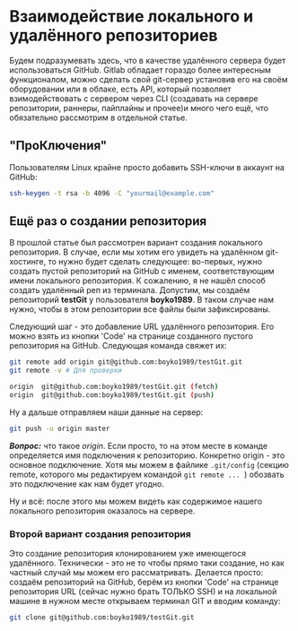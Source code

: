 # Взаимодействие локального и удалённого репозиториев

Будем подразумевать здесь, что в качестве удалённого сервера будет использоваться GitHub. Gitlab обладает гораздо более интересным функционалом, можно сделать свой git-сервер установив его на своём оборудовании или в облаке, есть API, который позволяет взимодействовать с сервером через CLI (создавать на сервере репозитории, раннеры, пайплайны и прочее)и много чего ещё, что обязательно рассмотрим в отдельной статье.

## "ПроКлючения"

Пользователям Linux крайне просто добавить SSH-ключи в аккаунт на GitHub:

```bash
ssh-keygen -t rsa -b 4096 -C "yourmail@example.com"
```

## Ещё раз о создании репозитория

В прошлой статье был рассмотрен вариант создания локального репозитория. В случае, если мы хотим его увидеть на удалённом git-хостинге, то нужно будет сделать следующее: во-первых, нужно создать пустой репозиторий на GitHub с именем, соответствующим имени локального репозитория. К сожалению, я не нашёл способ создать удалённый реп из терминала. Допустим, мы создаём репозиторий **testGit** у пользователя **boyko1989**. В таком случае нам нужно, чтобы в этом репозитории все файлы были зафиксированы. 

Следующий шаг - это добавление URL удалённого репозитория. Его можно взять из кнопки 'Code' на странице созданного пустого репозитория на GitHub. Следующая команда свяжет их:

```bash
git remote add origin git@github.com:boyko1989/testGit.git
git remote -v # Для проверки

origin  git@github.com:boyko1989/testGit.git (fetch)
origin  git@github.com:boyko1989/testGit.git (push)
```
Ну а дальше отправляем наши данные на сервер:
```bash
git push -u origin master
```

***Вопрос:*** что такое *origin*. Если просто, то на этом месте в команде определяется имя подключения к репозиторию. Конкретно origin - это основное подключение. Хотя мы можем в файлике ```.git/config``` (секцию remote, которого мы редактируем командой ```git remote ... ```) обозвать это подключение как нам будет угодно. 

Ну и всё: после этого мы можем видеть как содержимое нашего локального репозитория оказалось на сервере.

### Второй вариант создания репозитория

Это создание репозитория клонированием уже имеющегося удалённого. Технически - это не то чтобы прямо таки создание, но как частный случай мы можем его рассматривать. Делается просто: создаём репозиторий на GitHub, берём из кнопки 'Code' на странице репозитория URL (сейчас нужно брать ТОЛЬКО SSH) и на локальной машине в нужном месте открываем терминал GIT и вводим команду:

```bash
git clone git@github.com:boyko1989/testGit.git
```


